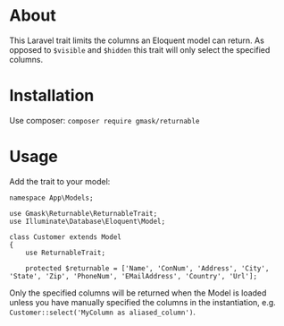 # About

This Laravel trait limits the columns an Eloquent model can return. As opposed to `$visible` and `$hidden` this trait will only select the specified columns.

# Installation

Use composer:
`composer require gmask/returnable`

# Usage

Add the trait to your model:

```
namespace App\Models;

use Gmask\Returnable\ReturnableTrait;
use Illuminate\Database\Eloquent\Model;

class Customer extends Model
{
    use ReturnableTrait;

    protected $returnable = ['Name', 'ConNum', 'Address', 'City', 'State', 'Zip', 'PhoneNum', 'EMailAddress', 'Country', 'Url'];
```

Only the specified columns will be returned when the Model is loaded unless you have manually specified the columns in the instantiation, e.g. `Customer::select('MyColumn as aliased_column')`.

